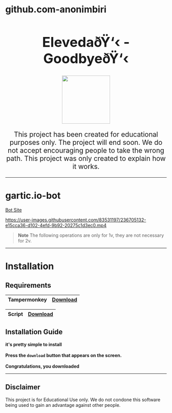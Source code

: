 # github.com-anonimbiri
<div align="center">
  <h1 style="font-size: 3em;">ElevedaðŸ‘‹ - GoodbyeðŸ‘‹</h1>
  <img src="https://i.imgur.com/oiEon0B.png" height="150">
  <p style="font-size: 1.5em;">This project has been created for educational purposes only. The project will end soon. We do not accept encouraging people to take the wrong path. This project was only created to explain how it works.</p>
</div>





-----------------------

# gartic.io-bot
[Bot Site](https://anonimbiri.github.io/gartic.io-bot/v2)


https://user-images.githubusercontent.com/83531197/236705132-e15cca36-d102-4efd-9b92-20275c1d3ec0.mp4


> **Note** The following operations are only for 1v, they are not necessary for 2v.

-----------------------
# Installation
## Requirements 
| Tampermonkey  | [Download](https://www.tampermonkey.net) |
| ----------- | ------- |

| Script        | [Download](https://github.com/anonimbiri/gartic.io-bot/raw/main/script/Gartic%20bot%20control.user.js) |
| ----------- | ------- |

## Installation Guide
**it's pretty simple to install**\
\
**Press the `download` button that appears on the screen.**\
\
**Congratulations, you downloaded**

    


-----------------------
## Disclaimer 
This project is for Educational Use only. We do not condone this software being used to gain an advantage against other people.
